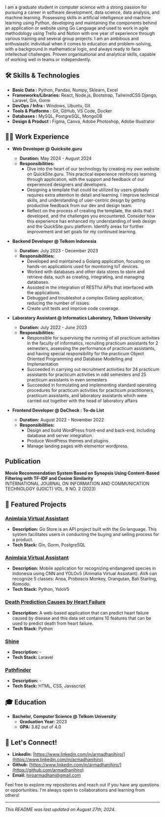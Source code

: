 I am a graduate student in computer science with a strong passion for pursuing a career in software development, data science, data analysis, and machine learning. Possessing skills in artificial intelligence and machine learning using Python, developing and maintaining the components behind an application or website using Go Language and used to work in agile methodology using Trello and Notion with one year of experience through various training and several group projects. I am an ambitious and enthusiastic individual when it comes to education and problem-solving, with a background in mathematical logic, and always ready to face intellectual challenges. Proven organisational and analytical skills, capable of working well in teams or independently.

## 🛠️ Skills & Technologies

- **Basic Data          :** Python, Pandas, Numpy, Sklearn, Excel
- **Frameworks/Libraries:** React, Node.js, Bootstrap, TailwindCSS Django, Laravel, Gin, Gorm
- **DevOps / Infra      :** Windows, Ubuntu, Git
- **Tools & Platforms   :** Git, GitHub, VS Code, Docker
- **Databases           :** MySQL, PostgreSQL, MongoDB
- **Design & Product    :** Figma, Canva, Adobe Photoshop, Adobe Illustrator

## 👨‍💻 Work Experience

- **Web Developer @ Quicksite.guru**
  - **Duration:** May 2024 - August 2024
  - **Responsibilities:**
      - Dive into the heart of our technology by creating my own website on QuickSite.guru. This practical experience reinforces learning through application, with the support and feedback of our experienced designers and developers. 
      - Designing a template that could be utilized by users globally requires extra attention to detail and learning. I improve technical skills, and understanding of user-centric design by getting productive feedback from our dev and design team.
      - Reflect on the process of creating the template, the skills that I developed, and the challenges you encountered. Consider how this experience has enhanced my understanding of web design and the QuickSite.guru platform. Identify areas for further improvement and set goals for my continued learning.

- **Backend Developer @ Telkom Indonesia**
  - **Duration:** July 2023 - December 2023
  - **Responsibilities:**
      - Developed and maintained a Golang application, focusing on hands-on applications used for monitoring IoT devices.
      - Worked with databases and other data stores to store and retrieve data, such as creating, integrating, and managing databases.
      - Assisted in the integration of RESTful APIs that interfaced with the applications.
      - Debugged and troubleshot a complex Golang application, reducing the number of issues.
      - Create unit tests and improve code coverage.
        
- **Laboratory Assistant @ Informatics Laboratory, Telkom University**
  - **Duration:** July 2022 - June 2023
  - **Responsibilities:**
      - Responsible for supervising the running of all practicum activities in the faculty of informatics, recruiting practicum assistants for 2 semesters, assessing the performance of practicum assistants, and having special responsibility for the practicum Object Oriented Programming and Database Modelling and Implementation
      - Succeeded in carrying out recruitment activities for 24 practicum assistants for practicum activities in odd semesters and 25 practicum assistants in even semesters
      - Succeeded in formulating and implementing standard operating procedures for practicum activities for practicum practitioners, practicum assistants, and laboratory assistants which were carried out together with the head of laboratory affairs

- **Frontend Developer @ DoCheck : To-do List**
  - **Duration:** August 2022 - November 2022
  - **Responsibilities:**
      - Design and build WordPress front-end and back-end, including database and server integration.
      - Produce WordPress themes and plugins.
      - Manage landing pages with elementor wordpress.


## Publication
**Movie Recommendation System Based on Synopsis Using Content-Based Filtering with TF-IDF and Cosine Similarity** <br />
INTERNATIONAL JOURNAL ON INFORMATION AND COMMUNICATION TECHNOLOGY (IJOICT)  VOL. 9 NO. 2 (2023)

## 🌟 Featured Projects

### [Animlaia Virtual Assistant](https://github.com/armadhanihiro/Animalia-Virtual-Assistant)
- **Description:** Go Store is an API project built with the Go language. This system facilitates users in conducting the buying and selling process for a product.
- **Tech Stack:** Gin, Gorm, PostgreSQL

### [Animlaia Virtual Assistant](https://github.com/armadhanihiro/Animalia-Virtual-Assistant)
- **Description:** Mobile application for recognizing endangered species in Indonesia using CNN and YOLOv5 (Animalia Virtual Assistant). AVA can recognize 5 classes: Anoa, Proboscis Monkey, Orangutan, Bali Starling, Komodo.
- **Tech Stack:** Python, YoloV5

### [Death Prediction Causes by Heart Failure](https://github.com/armadhanihiro/Heart-Failure)
- **Description:** A web-based application that can predict heart failure caused by disease and this data set contains 10 features that can be used to predict death from heart failure.
- **Tech Stack:** Python

### [Shine](https://github.com/armadhanihiro/Shine)
- **Description:** -
- **Tech Stack:** Laravel

### [Pathfinder](https://github.com/armadhanihiro/pathfinder)
- **Description:** -
- **Tech Stack:** HTML, CSS, Javascript

## 🎓 Education

- **Bachelor, Computer Science @ Telkom University**
  - **Graduation Year:** 2023
  - **GPA:** 3.82 out of 4.0

## 💬 Let's Connect!

- **LinkedIn:** [https://www.linkedin.com/in/armadhanihiro/](https://www.linkedin.com/in/armadhanihiro)
- **Github:** [https://www.linkedin.com/in/armadhanihiro/](https://github.com/armadhanihiro)
- **Email:** hiroarmadhani@gmail.com

Feel free to explore my repositories and reach out if you have any questions or opportunities. I'm always open to collaborations and learning from others!

---

*This README was last updated on August 27th, 2024.*


